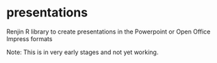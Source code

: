 # presentations
Renjin R library to create presentations in the Powerpoint or Open Office Impress formats

Note: This is in very early stages and not yet working.
